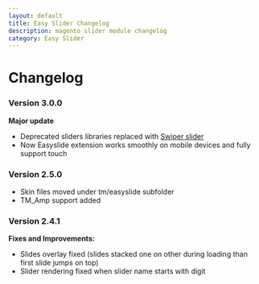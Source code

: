 ```yaml
---
layout: default
title: Easy Slider Changelog
description: magento slider module changelog
category: Easy Slider
---
```


# Changelog

### Version 3.0.0

**Major update**

 -  Deprecated sliders libraries replaced with [Swiper slider](http://idangero.us/swiper)
 -  Now Easyslide extension works smoothly on mobile devices and fully support
    touch

### Version 2.5.0

 -  Skin files moved under tm/easyslide subfolder
 -  TM_Amp support added

### Version 2.4.1

**Fixes and Improvements:**

 -  Slides overlay fixed (slides stacked one on other during loading than
    first slide jumps on top)
 -  Slider rendering fixed when slider name starts with digit
